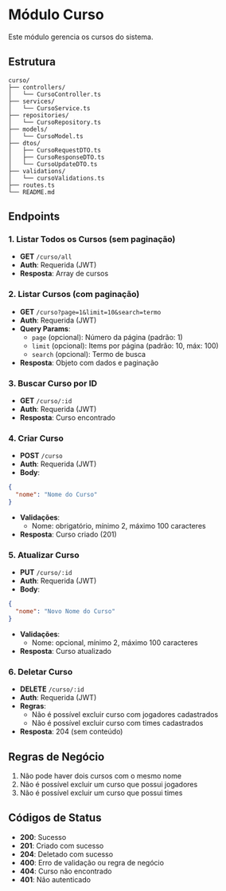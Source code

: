 # Módulo Curso

Este módulo gerencia os cursos do sistema.

## Estrutura

```
curso/
├── controllers/
│   └── CursoController.ts
├── services/
│   └── CursoService.ts
├── repositories/
│   └── CursoRepository.ts
├── models/
│   └── CursoModel.ts
├── dtos/
│   ├── CursoRequestDTO.ts
│   ├── CursoResponseDTO.ts
│   └── CursoUpdateDTO.ts
├── validations/
│   └── cursoValidations.ts
├── routes.ts
└── README.md
```

## Endpoints

### 1. Listar Todos os Cursos (sem paginação)
- **GET** `/curso/all`
- **Auth**: Requerida (JWT)
- **Resposta**: Array de cursos

### 2. Listar Cursos (com paginação)
- **GET** `/curso?page=1&limit=10&search=termo`
- **Auth**: Requerida (JWT)
- **Query Params**:
  - `page` (opcional): Número da página (padrão: 1)
  - `limit` (opcional): Items por página (padrão: 10, máx: 100)
  - `search` (opcional): Termo de busca
- **Resposta**: Objeto com dados e paginação

### 3. Buscar Curso por ID
- **GET** `/curso/:id`
- **Auth**: Requerida (JWT)
- **Resposta**: Curso encontrado

### 4. Criar Curso
- **POST** `/curso`
- **Auth**: Requerida (JWT)
- **Body**:
```json
{
  "nome": "Nome do Curso"
}
```
- **Validações**:
  - Nome: obrigatório, mínimo 2, máximo 100 caracteres
- **Resposta**: Curso criado (201)

### 5. Atualizar Curso
- **PUT** `/curso/:id`
- **Auth**: Requerida (JWT)
- **Body**:
```json
{
  "nome": "Novo Nome do Curso"
}
```
- **Validações**:
  - Nome: opcional, mínimo 2, máximo 100 caracteres
- **Resposta**: Curso atualizado

### 6. Deletar Curso
- **DELETE** `/curso/:id`
- **Auth**: Requerida (JWT)
- **Regras**:
  - Não é possível excluir curso com jogadores cadastrados
  - Não é possível excluir curso com times cadastrados
- **Resposta**: 204 (sem conteúdo)

## Regras de Negócio

1. Não pode haver dois cursos com o mesmo nome
2. Não é possível excluir um curso que possui jogadores
3. Não é possível excluir um curso que possui times

## Códigos de Status

- **200**: Sucesso
- **201**: Criado com sucesso
- **204**: Deletado com sucesso
- **400**: Erro de validação ou regra de negócio
- **404**: Curso não encontrado
- **401**: Não autenticado

